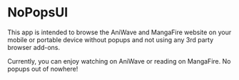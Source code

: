 # NoPopsUI
This app is intended to browse the AniWave and MangaFire website on your mobile or portable device without popups and not using any 3rd party browser add-ons.

Currently, you can enjoy watching on AniWave or reading on MangaFire. No popups out of nowhere!